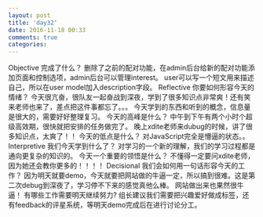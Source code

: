 ```yaml
---
layout: post
title: 'day32'
date: 2016-11-18 00:33
comments: true
categories: 
---
```

Objective
完成了什么？
删除了之前的配对功能，在admin后台给新的配对功能添加页面和控制选项，admin后台可以管理interest。 
user可以写一个短文用来描述自己，所以在user model加入description字段。
Reflective
你要如何形容今天的情绪？
今天很亢奋，很队友一起奋战到深夜，学到了很多知识点非常爽！还有笑来老师也来了，差点把这件事都忘了。。。
今天学到的东西和听到的概念，信息量是很大的，需要好好整理复习。
今天的高峰是什么？
中午到下午有两个小时个超级高效期，很快就把安排的任务做完了。
晚上xdite老师来dubug的时候，讲了很多知识点，太爽了！！
今天的低点是什么？
对JavaScript完全是懵逼的状态。。
Interpretive
我们今天学到什么了？
对学习的一个新的理解，我们的学习过程都是通向更复杂的知识的。
今天一个重要的领悟是什么？
不懂得一定要问xdite老师，因为她还会教你更多的！！！！
Decisional
我们会如何用一句话形容今天的工作？
因为明天就要demo，今天就要把网站做的牛逼一定，所以搞到很难。这是第二次debug到深夜了，学习停不下来的感觉真他么棒。
网站做出来也果然很牛逼！
有哪些工作需要明天继续努力?
组长建议我们需要把兴趣爱好做成标签，还有feedback的评星系统，等明天demo完成后在进行讨论分工。